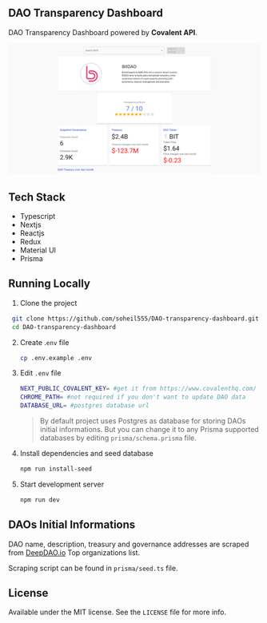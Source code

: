 ## DAO Transparency Dashboard

DAO Transparency Dashboard powered by **Covalent API**.

![](images/screenshot.png)

## Tech Stack

- Typescript
- Nextjs
- Reactjs
- Redux
- Material UI
- Prisma

## Running Locally

1.  Clone the project

   ```bash
    git clone https://github.com/soheil555/DAO-transparency-dashboard.git
    cd DAO-transparency-dashboard
   ```

2. Create .`env` file

   ```bash
   cp .env.example .env
   ```

3. Edit `.env` file

   ```bash
   NEXT_PUBLIC_COVALENT_KEY= #get it from https://www.covalenthq.com/
   CHROME_PATH= #not required if you don't want to update DAO data
   DATABASE_URL= #postgres database url
   ```

   > By default project uses Postgres as database for storing DAOs initial informations. But you can change it to any Prisma supported databases by editing `prisma/schema.prisma` file.

4. Install dependencies and seed database

   ```bash
   npm run install-seed
   ```

5. Start development server

   ```bash
   npm run dev
   ```

## DAOs Initial Informations

DAO name, description, treasury and governance addresses are scraped from [DeepDAO.io](https://deepdao.io/) Top organizations list.

Scraping script can be found in `prisma/seed.ts` file.

## License

Available under the MIT license. See the `LICENSE` file for more info.
